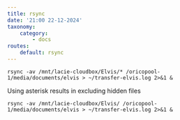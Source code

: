 ```yaml
---
title: rsync
date: '21:00 22-12-2024'
taxonomy:
    category:
        - docs
routes:
    default: rsync
---
```


 
    rsync -av /mnt/lacie-cloudbox/Elvis/* /oricopool-1/media/documents/elvis > ~/transfer-elvis.log 2>&1 &

Using asterisk results in excluding hidden files

    rsync -av /mnt/lacie-cloudbox/Elvis/ /oricopool-1/media/documents/elvis > ~/transfer-elvis.log 2>&1 &